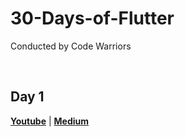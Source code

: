 # 30-Days-of-Flutter

Conducted by Code Warriors
  
<br />
  
## Day 1 
  
<b><a href="https://youtu.be/NwattAGbY8w">Youtube</a></b> | <b><a href="https://medium.com/@codewarriors/introduction-to-flutter-3f7d85dd3b4f">Medium</a></b>
